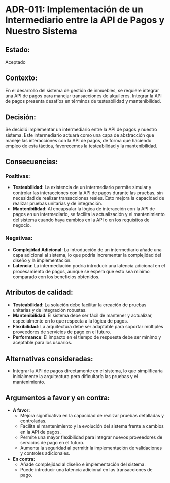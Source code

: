 # ADR-011: Implementación de un Intermediario entre la API de Pagos y Nuestro Sistema

## Estado: 
Aceptado

## Contexto:
En el desarrollo del sistema de gestión de inmuebles, se requiere integrar una API de pagos para manejar transacciones de alquileres. Integrar la API de pagos presenta desafíos en términos de testeabilidad y mantenibilidad.

## Decisión:
Se decidió implementar un intermediario entre la API de pagos y nuestro sistema. Este intermediario actuará como una capa de abstracción que maneje las interacciones con la API de pagos, de forma que haciendo empleo de esta táctica, favorecemos la testeabilidad y la mantenibilidad.

## Consecuencias:

### Positivas:
- **Testeabilidad**: La existencia de un intermediario permite simular y controlar las interacciones con la API de pagos durante las pruebas, sin necesidad de realizar transacciones reales. Esto mejora la capacidad de realizar pruebas unitarias y de integración.
- **Mantenibilidad**: Al encapsular la lógica de interacción con la API de pagos en un intermediario, se facilita la actualización y el mantenimiento del sistema cuando haya cambios en la API o en los requisitos de negocio.

### Negativas:
- **Complejidad Adicional**: La introducción de un intermediario añade una capa adicional al sistema, lo que podría incrementar la complejidad del diseño y la implementación.
- **Latencia**: La intermediación podría introducir una latencia adicional en el procesamiento de pagos, aunque se espera que esto sea mínimo comparado con los beneficios obtenidos.

## Atributos de calidad:
- **Testeabilidad**: La solución debe facilitar la creación de pruebas unitarias y de integración robustas.
- **Mantenibilidad**: El sistema debe ser fácil de mantener y actualizar, especialmente en lo que respecta a la lógica de pagos.
- **Flexibilidad**: La arquitectura debe ser adaptable para soportar múltiples proveedores de servicios de pago en el futuro.
- **Performance**: El impacto en el tiempo de respuesta debe ser mínimo y aceptable para los usuarios.

## Alternativas consideradas:
- Integrar la API de pagos directamente en el sistema, lo que simplificaría inicialmente la arquitectura pero dificultaría las pruebas y el mantenimiento.

## Argumentos a favor y en contra:
- **A favor:**
  - Mejora significativa en la capacidad de realizar pruebas detalladas y controladas.
  - Facilita el mantenimiento y la evolución del sistema frente a cambios en la API de pagos.
  - Permite una mayor flexibilidad para integrar nuevos proveedores de servicios de pago en el futuro.
  - Aumenta la seguridad al permitir la implementación de validaciones y controles adicionales.
- **En contra:**
  - Añade complejidad al diseño e implementación del sistema.
  - Puede introducir una latencia adicional en las transacciones de pago.
